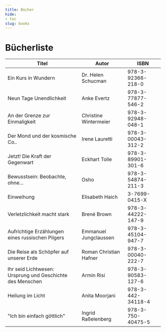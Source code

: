 ```yaml
---
title: Bücher
hide:
- toc
slug: books
---
```


# Bücherliste

| Titel                                                     | Autor                  | ISBN              |
|-----------------------------------------------------------|------------------------|-------------------|
| Ein Kurs in Wundern                                       | Dr. Helen Schucman     | 978-3-92366-218-0 |
| Neun Tage Unendlichkeit                                   | Anke Evertz            | 978-3-77877-546-2 |
| An der Grenze zur Einmaligkeit                            | Christine Wintermeier  | 978-3-92948-048-1 |
| Der Mond und der kosmische Co..                           | Irene Lauretti         | 978-3-00043-312-2 |
| Jetzt! Die Kraft der Gegenwart                            | Eckhart Tolle          | 978-3-89901-301-6 |
| Bewusstsein: Beobachte, ohne…                             | Osho                   | 978-3-54874-211-3 |
| Einweihung                                                | Elisabeth Haich        | 3-7699-0415-X     |
| Verletzlichkeit macht stark                               | Brené Brown            | 978-3-44222-147-9 |
| Aufrichtige Erzählungen eines russischen Pilgers          | Emmanuel Jungclaussen  | 978-3-45104-947-7 |
| Die Reise als Schöpfer auf unserer Erde                   | Roman Christian Hafner | 978-3-00040-222-7 |
| Ihr seid Lichtwesen: Ursprung und Geschichte des Menschen | Armin Risi             | 978-3-90583-127-6 |
| Heilung im Licht                                          | Anita Moorjani         | 978-3-442-34118-4 |
| "Ich bin einfach göttlich"                                | Ingrid Raßelenberg     | 978-3-750-40475-5 |
